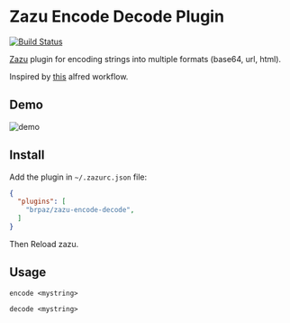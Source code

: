 # Zazu Encode Decode Plugin

[![Build Status](https://travis-ci.org/tinytacoteam/zazu-template.svg?branch=master)](https://travis-ci.org/brpaz/zazu-encode-decode)

[Zazu](https://github.com/tinytacoteam/zazu) plugin for encoding strings into multiple formats (base64, url, html).

Inspired by [this](https://github.com/willfarrell/alfred-encode-decode-workflow) alfred workflow.

## Demo

![demo](demo.gif)

## Install

Add the plugin in ```~/.zazurc.json``` file:

```json
{
  "plugins": [
    "brpaz/zazu-encode-decode",
  ]
}
```

Then Reload zazu.


## Usage

```
encode <mystring>
```

```
decode <mystring>
```
